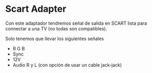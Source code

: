 # Scart Adapter
Con este adaptador tendremos señal de salida en SCART lista para connectar a una TV (no todas son compatibles).

Solo tenemos que llevar los siguientes señales

* R G B
* Sync
* 12V
* Audio R y L (con opción de usar un cable jack-jack)
